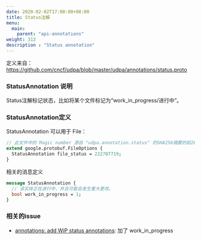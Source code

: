 ```yaml
---
date: 2020-02-02T17:00:00+08:00
title: Status注解
menu:
  main:
    parent: "api-annotations"
weight: 313
description : "Status annotation"
---
```


定义来自：https://github.com/cncf/udpa/blob/master/udpa/annotations/status.proto

### StatusAnnotation 说明

Status注解标记状态，比如将某个文件标记为“work_in_progress/进行中”。

### StatusAnnotation定义

StatusAnnotation 可以用于 File：

```protobuf
// 此文件中的 Magic number 源自 "udpa.annotation.status" 的SHA256摘要的前28位。
extend google.protobuf.FileOptions {
  StatusAnnotation file_status = 222707719;
}
```

相关的消息定义

```protobuf
message StatusAnnotation {
  // 该实体正在进行中，并且可能会发生重大更改。
  bool work_in_progress = 1;
}
```

### 相关的issue

- [annotations: add WiP status annotations](https://github.com/cncf/udpa/pull/22): 加了 work_in_progress 

